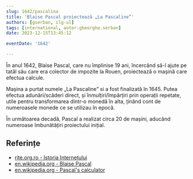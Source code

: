 ```yaml
---
slug: 1642/pascalina
title: 'Blaise Pascal proiectează „La Pascaline”'
authors: [gserban, ilg-ul]
tags: [international, autor:gheorghe.serban]
date: 2023-12-15T13:45:12

eventDate: '1642'

---
```


În anul 1642, Blaise Pascal, care nu împlinise 19 ani, încercând să-l
ajute pe tatăl său care era colector de impozite la Rouen, proiectează
o mașină care efectua calcule.

<!-- truncate -->

Mașina a purtat numele „La Pascaline” si a fost finalizată în 1645.
Putea efectua adunări/scăderi direct, și înmulțiri/împărțiri prin
operații repetate, utile pentru transformarea dintr-o monedă în alta,
ținând cont de numeroasele monede ce se utilizau în epocă.

În următoarea decadă, Pascal a realizat circa 20 de mașini, aducând numeroase
îmbunătățiri proiectului inițial.

## Referințe

- [rite.org.ro - Istoria Internetului](https://rite.org.ro/istoria-internetului/)
- [en.wikipedia.org - Blaise Pascal](https://en.wikipedia.org/wiki/Blaise_Pascal)
- [en.wikipedia.org - Pascal's calculator](https://en.wikipedia.org/wiki/Pascal%27s_calculator)
